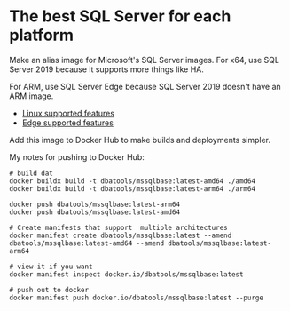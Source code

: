 # The best SQL Server for each platform

Make an alias image for Microsoft's SQL Server images. For x64, use SQL Server 2019 because it supports more things like HA. 

For ARM, use SQL Server Edge because SQL Server 2019 doesn't have an ARM image.

* [Linux supported features](https://docs.microsoft.com/en-us/sql/linux/sql-server-linux-editions-and-components-2019)
* [Edge supported features](https://docs.microsoft.com/en-us/azure/azure-sql-edge/features)

Add this image to Docker Hub to make builds and deployments simpler.

My notes for pushing to Docker Hub:

```
# build dat
docker buildx build -t dbatools/mssqlbase:latest-amd64 ./amd64
docker buildx build -t dbatools/mssqlbase:latest-arm64 ./arm64

docker push dbatools/mssqlbase:latest-arm64
docker push dbatools/mssqlbase:latest-amd64

# Create manifests that support  multiple architectures
docker manifest create dbatools/mssqlbase:latest --amend dbatools/mssqlbase:latest-amd64 --amend dbatools/mssqlbase:latest-arm64

# view it if you want
docker manifest inspect docker.io/dbatools/mssqlbase:latest

# push out to docker
docker manifest push docker.io/dbatools/mssqlbase:latest --purge
```